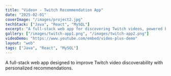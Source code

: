 ```yaml
---
title: "Video+ - Twitch Recommendation App"
date: "2025-02-01"
coverImage: "/images/project2.jpg"
techStack: ["Java", "React", "MySQL"]
excerpt: "A full-stack web app for discovering Twitch videos, powered by React and Java."
gallery: ["/images/twitch-app1.png", "/images/twitch-app2.png"]
videoDemo: "https://www.youtube.com/embed/video-plus-demo"
layout: "web"
tags: ["Java", "React", "MySQL"]
---
```

A full-stack web app designed to improve Twitch video discoverability with personalized recommendations.
